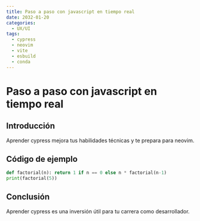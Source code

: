 ```yaml
---
title: Paso a paso con javascript en tiempo real
date: 2032-01-20
categories:
  - UX/UI
tags:
  - cypress
  - neovim
  - vite
  - esbuild
  - conda
---
```


# Paso a paso con javascript en tiempo real

## Introducción

Aprender cypress mejora tus habilidades técnicas y te prepara para neovim.

## Código de ejemplo

```python
def factorial(n): return 1 if n == 0 else n * factorial(n-1)
print(factorial(5))
```

## Conclusión

Aprender cypress es una inversión útil para tu carrera como desarrollador.